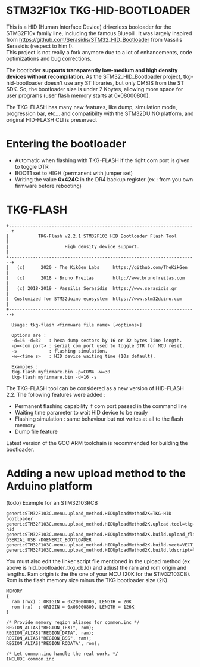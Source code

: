 # STM32F10x TKG-HID-BOOTLOADER

This is a HID (Human Interface Device) driverless booloader for the STM32F10x family line, including the famous Bluepill.  It was largely inspired from https://github.com/Serasidis/STM32_HID_Bootloader from Vassilis Serasidis (respect to him !).  
This project is not really a fork anymore due to a lot of enhancements, code optimizations and bug corrections.  

The bootloder **supports transparently low-medium and high density devices without recompilation**. 
As the STM32_HID_Bootloader project, tkg-hid-bootloader doesn't use any ST libraries, but only CMSIS from the ST SDK. So, the bootloader size is under 2 Kbytes, allowing more space for user programs (user flash memory starts at 0x08000800).

The TKG-FLASH has many new features, like dump, simulation mode, progression bar, etc... and compatibilty with the STM32DUINO platform, and original HID-FLASH CLI is preserved.

# Entering the bootloader

* Automatic when flashing with TKG-FLASH if the right com port is given to toggle DTR
* BOOT1 set to HIGH (permanent with jumper set)
* Writing the value **0x424C** in the DR4 backup register (ex : from you own firmware before rebooting) 

# TKG-FLASH
``````
+-----------------------------------------------------------------------+
|           TKG-Flash v2.2.1 STM32F103 HID Bootloader Flash Tool        |
|                     High density device support.                      |
+-----------------------------------------------------------------------+
|   (c)      2020 - The KikGen Labs     https://github.com/TheKikGen    |
|   (c)      2018 - Bruno Freitas       http://www.brunofreitas.com     |
|   (c) 2018-2019 - Vassilis Serasidis  https://www.serasidis.gr        |
|  Customized for STM32duino ecosystem  https://www.stm32duino.com      |
+-----------------------------------------------------------------------+

  Usage: tkg-flash <firmware file name> [<options>]

  Options are :
  -d=16 -d=32   : hexa dump sectors by 16 or 32 bytes line length.
  -p=<com port> : serial com port used to toggle DTR for MCU reset.
  -s            : flashing simulation.
  -w=<time s>   : HID device waiting time (10s default).

  Examples :
  tkg-flash myfirmare.bin -p=COM4 -w=30
  tkg-flash myfirmare.bin -d=16 -s
``````



The TKG-FLASH tool can be considered as a new version of HID-FLASH 2.2.  The following features were added :
* Permanent flashing capability if com port passed in the command line
* Waiting time parameter to wait HID device to be ready
* Flashing simulation : same behaviour but not writes at all to the flash memory
* Dump file feature

Latest version of the GCC ARM toolchain is recommended for building the bootloader.

# Adding a new upload method to the Arduino platform
(todo)
Exemple for an STM32103RCB
``````
genericSTM32F103C.menu.upload_method.HIDUploadMethod2K=TKG-HID bootloader
genericSTM32F103C.menu.upload_method.HIDUploadMethod2K.upload.tool=tkg-hid
genericSTM32F103C.menu.upload_method.HIDUploadMethod2K.build.upload_flags=-DSERIAL_USB -DGENERIC_BOOTLOADER
genericSTM32F103C.menu.upload_method.HIDUploadMethod2K.build.vect=VECT_TAB_ADDR=0x8000800
genericSTM32F103C.menu.upload_method.HIDUploadMethod2K.build.ldscript=ld/hid_bootloader_tkg_cb.ld
``````
You must also edit the linker script file mentioned in the upload method (ex above is hid_bootloader_tkg_cb.ld) and adjust the ram and rom origin and lengths. Ram origin is the the one of your MCU (20K for the STM32103CB). Rom is the flash memory size minus the TKG bootloader size (2K). 

``````
MEMORY
{
  ram (rwx) : ORIGIN = 0x20000000, LENGTH = 20K
  rom (rx)  : ORIGIN = 0x08000800, LENGTH = 126K
}

/* Provide memory region aliases for common.inc */
REGION_ALIAS("REGION_TEXT", rom);
REGION_ALIAS("REGION_DATA", ram);
REGION_ALIAS("REGION_BSS", ram);
REGION_ALIAS("REGION_RODATA", rom);

/* Let common.inc handle the real work. */
INCLUDE common.inc
``````
